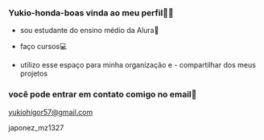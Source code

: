 ### Yukio-honda-boas vinda ao meu perfil🔱📿

- sou estudante do ensino médio da Alura📕
- faço cursos💻

- utilizo esse espaço para minha organização e - compartilhar dos meus projetos 

### você pode entrar em contato comigo no email📧
yukiohigor57@gmail.com

japonez_mz1327

